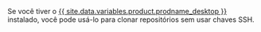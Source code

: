 Se você tiver o [{{ site.data.variables.product.prodname_desktop }}](https://desktop.github.com/) instalado, você pode usá-lo para clonar repositórios sem usar chaves SSH.
